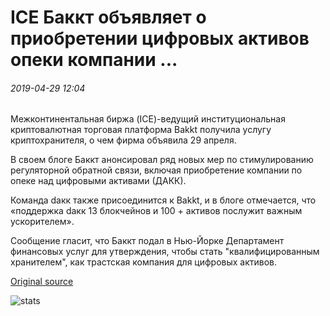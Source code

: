 # ICE Баккт объявляет о приобретении цифровых активов опеки компании ...

###### 2019-04-29 12:04

Межконтинентальная биржа (ICE)-ведущий институциональная криптовалютная торговая платформа Bakkt получила услугу криптохранителя, о чем фирма объявила 29 апреля.

В своем блоге Баккт анонсировал ряд новых мер по стимулированию регуляторной обратной связи, включая приобретение компании по опеке над цифровыми активами (ДАКК).

Команда dакк также присоединится к Bakkt, и в блоге отмечается, что «поддержка dакк 13 блокчейнов и 100 + активов послужит важным ускорителем».

Сообщение гласит, что Баккт подал в Нью-Йорке Департамент финансовых услуг для утверждения, чтобы стать "квалифицированным хранителем", как трастская компания для цифровых активов.

[Original source](https://cointelegraph.com/news/ices-bakkt-announces-acquisition-of-digital-asset-custody-company)

![stats](https://c.statcounter.com/11760860/0/a89fa40b/1/ "stats")